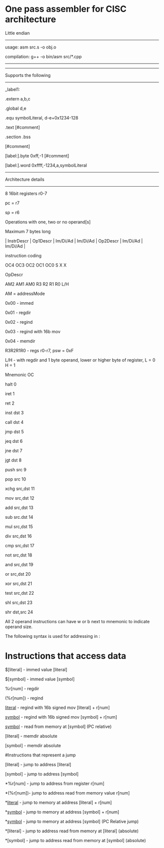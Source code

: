 # One pass assembler for CISC architecture
Little endian
****
usage: asm src.s -o obj.o

compilation: g++ -o bin/asm src/*.cpp
****

****
Supports the following
****

_label1:

.extern a,b,c

.global d,e

.equ symbolLiteral, d-e+0x1234-128



.text [#comment]

.section .bss

[#comment]

[label:].byte 0xff,-1 [#comment]

[label:].word 0xffff,-1234,a,symbolLiteral

*****
Architecture details
*****

8 16bit registers r0-7

pc = r7

sp = r6


Operations with one, two or no operand[s]

Maximum 7 bytes long

| InstrDescr | Op1Descr | Im/Di/Ad | Im/Di/Ad | Op2Descr | Im/Di/Ad | Im/Di/Ad |

instruction coding


OC4 OC3 OC2 OC1 OC0 S X X

OpDescr

AM2 AM1 AM0 R3 R2 R1 R0 L/H

AM = addressMode

0x00 - immed

0x01 - regdir

0x02 - regind

0x03 - regind with 16b mov

0x04 - memdir

R3R2R1R0 - regs r0-r7, psw = 0xF

L/H - with regdir and 1 byte operand, lower or higher byte of register, L = 0 H = 1



Mnemonic    OC

halt        0

iret        1

ret         2

inst dst    3

call dst    4

jmp dst     5

jeq dst     6

jne dst     7

jgt dst     8

push src    9

pop src     10

xchg src,dst  11

mov src,dst 12

add src,dst 13

sub src.dst 14

mul src,dst 15

div src,dst 16

cmp src,dst 17

not src,dst 18

and src,dst 19

or  src,dst 20

xor src,dst 21

test src,dst 22

shl src,dst 23


shr dst,src 24


All 2 operand instructions can have w or b next to mnemonic to indicate operand size.

The following syntax is used for addressing in :

# Instructions that access data

$[literal] - immed value [literal]

$[symbol] - immed value [symbol]

%r[num] - regdir

(%r[num]) - regind

[literal](%r[num]) - regind with 16b signed mov [literal] + r[num]

[symbol](%r[num]) - regind with 16b signed mov [symbol] + r[num]

[symbol](%r7/%pc) - read from memory at [symbol] (PC relative)

[literal] - memdir absolute

[symbol] - memdir absolute

#Instructions that represent a jump

[literal] - jump to address [literal]

[symbol] - jump to address [symbol]

*%r[num] - jump to address from register r[num]

*(%r[num])- jump to address read from memory value r[num]

*[literal](%r[num]) - jump to memory at address [literal] + r[num]

*[symbol](%r[num]) - jump to memory at address [symbol] + r[num]

*[symbol](%r7/%pc) - jump to memory at address [symbol] (PC Relative jump)

*[literal] - jump to address read from memory at [literal] (absolute)

*[symbol] - jump to address read from memory at [symbol] (absolute)
